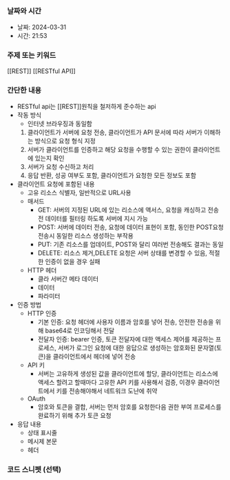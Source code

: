 ### 날짜와 시간

- 날짜: 2024-03-31
- 시간: 21:53

### 주제 또는 키워드
[[REST]]
[[RESTful API]]


### 간단한 내용
- RESTful api는 [[REST]]원칙을 철저하게 준수하는 api
- 작동 방식
	- 인터넷 브라우징과 동일함
	1. 클라이언트가 서버에 요청 전송, 클라이언트가 API 문서에 따라 서버가 이해하는 방식으로 요청 형식 지정
	2. 서버가 클라이언트를 인증하고 해당 요청을 수행할 수 있는 권한이 클라이언트에 있는지 확인
	3. 서버가 요청 수신하고 처리
	4. 응답 반환, 성공 여부도 포함, 클라이언트가 요청한 모든 정보도 포함
- 클라이언트 요청에 포함된 내용
	- 고유 리소스 식별자, 일반적으로 URL사용
	- 매서드
		- GET: 서버의 지정된 URL에 있는 리소스에 액서스, 요청을 캐싱하고 전송전 데이터를 필터링 하도록 서버에 지시 가능
		- POST: 서버에 데이터 전송, 요청에 데이터 표현이 포함, 동인한 POST요청 전송시 동일한 리소스 생성하는 부작용
		- PUT: 기존 리소스를 업데이트, POST와 달리 여러번 전송해도 결과는 동일
		- DELETE: 리소스 제거,DELETE 요청은 서버  상태를 변경할 수 있음, 적절한 인증이 없을 경우 실패
	- HTTP 헤더
		- 클라 서버간 메타 데이터
		- 데이터
		- 파라미터
- 인증 방법
	- HTTP 인증
		- 기본 인증: 요청 헤더에 사용자 이름과 암호를 넣어 전송, 안전한 전송을 위해 base64로 인코딩해서 전달
		- 전달자 인증: bearer 인증, 토큰 전달자에 대한 액세스 제어를 제공하는 프로세스, 서버가 로그인 요청에 대한 응답으로 생성하는 암호화된 문자열(토큰)을 클라이언트에서 헤더에 넣어 전송 
	- API 키
		- 서버는 고유하게 생성된 값을 클라이언트에 할당, 클라이언트는 리소스에 액세스 할려고 할때마다 고유한 API 키를 사용해서 검증, 이경우 클라이언트에서 키를 전송해야해서 네트워크 도난에 취약
	- OAuth
		- 암호와 토큰을 결합, 서버는 먼저 암호를 요청한다음 권한 부여 프로세스를 완료하기 위해 추가 토큰 요청
- 응답 내용
	- 상태 표시줄
	- 메시제 본문
	- 헤더

### 코드 스니펫 (선택)

```typescript
```
